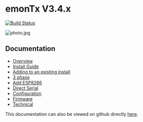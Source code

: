 # emonTx V3.4.x

[![Build Status](https://travis-ci.org/openenergymonitor/emontx3.svg?branch=master)](https://travis-ci.org/openenergymonitor/emontx3)

![photo.jpg](hardware/photo.jpg)

## Documentation

- [Overview](https://docs.openenergymonitor.org/emontx3/overview.html)
- [Install Guide](https://docs.openenergymonitor.org/emontx3/install.html)
- [Adding to an existing install](https://docs.openenergymonitor.org/emontx3/add.html)
- [3 phase](https://docs.openenergymonitor.org/emontx3/3phase.html)
- [Add ESP8266](https://docs.openenergymonitor.org/emontx3/esp8266.html)
- [Direct Serial](https://docs.openenergymonitor.org/emontx3/direct.html)
- [Configuration](https://docs.openenergymonitor.org/emontx3/configuration.html)
- [Firmware](https://docs.openenergymonitor.org/emontx3/firmware.html)
- [Technical](https://docs.openenergymonitor.org/emontx3/technical.html)

This documentation can also be viewed on github directly [here](docs).
